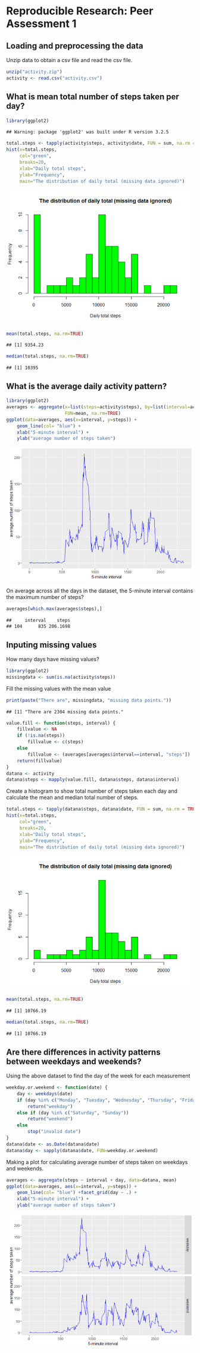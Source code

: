 # Reproducible Research: Peer Assessment 1


## Loading and preprocessing the data

Unzip data to obtain a csv file and read the csv file.


```r
unzip("activity.zip")
activity <- read.csv("activity.csv")
```
## What is mean total number of steps taken per day?


```r
library(ggplot2)
```

```
## Warning: package 'ggplot2' was built under R version 3.2.5
```

```r
total.steps <- tapply(activity$steps, activity$date, FUN = sum, na.rm = TRUE)
hist(x=total.steps,
     col="green",
     breaks=20,
     xlab="Daily total steps",
     ylab="Frequency",
     main="The distribution of daily total (missing data ignored)")
```

![](PA1_template_files/figure-html/unnamed-chunk-2-1.png)<!-- -->

```r
mean(total.steps, na.rm=TRUE)
```

```
## [1] 9354.23
```

```r
median(total.steps, na.rm=TRUE)
```

```
## [1] 10395
```

## What is the average daily activity pattern?

```r
library(ggplot2)
averages <- aggregate(x=list(steps=activity$steps), by=list(interval=activity$interval),
                      FUN=mean, na.rm=TRUE)
ggplot(data=averages, aes(x=interval, y=steps)) +
    geom_line(col= "blue") +
    xlab("5-minute interval") +
    ylab("average number of steps taken")
```

![](PA1_template_files/figure-html/unnamed-chunk-3-1.png)<!-- -->


On average across all the days in the dataset, the 5-minute interval contains the maximum number of steps?

```r
averages[which.max(averages$steps),]
```

```
##     interval    steps
## 104      835 206.1698
```

## Inputing missing values

How many days have missing values?

```r
library(ggplot2)
missingdata <- sum(is.na(activity$steps))
```

Fill the missing values with the mean value

```r
print(paste("There are", missingdata, "missing data points."))
```

```
## [1] "There are 2304 missing data points."
```

```r
value.fill <- function(steps, interval) {
    fillvalue <- NA
    if (!is.na(steps))
        fillvalue <- c(steps)
    else
        fillvalue <- (averages[averages$interval==interval, "steps"])
    return(fillvalue)
}
datana <- activity
datana$steps <- mapply(value.fill, datana$steps, datana$interval)
```

Create a histogram to show total number of steps taken each day and calculate the mean and median total number of steps.

```r
total.steps <- tapply(datana$steps, datana$date, FUN = sum, na.rm = TRUE)
hist(x=total.steps,
     col="green",
     breaks=20,
     xlab="Daily total steps",
     ylab="Frequency",
     main="The distribution of daily total (missing data ignored)")
```

![](PA1_template_files/figure-html/unnamed-chunk-7-1.png)<!-- -->

```r
mean(total.steps, na.rm=TRUE)
```

```
## [1] 10766.19
```

```r
median(total.steps, na.rm=TRUE)
```

```
## [1] 10766.19
```

## Are there differences in activity patterns between weekdays and weekends?

Using the above dataset to find the day of the week for each measurement

```r
weekday.or.weekend <- function(date) {
    day <- weekdays(date)
    if (day %in% c("Monday", "Tuesday", "Wednesday", "Thursday", "Friday"))
        return("weekday")
    else if (day %in% c("Saturday", "Sunday"))
        return("weekend")
    else
        stop("invalid date")
}
datana$date <- as.Date(datana$date)
datana$day <- sapply(datana$date, FUN=weekday.or.weekend)
```

Making a plot for calculating average number of steps taken
on weekdays and weekends.

```r
averages <- aggregate(steps ~ interval + day, data=datana, mean)
ggplot(data=averages, aes(x=interval, y=steps)) +
    geom_line(col= "blue") +facet_grid(day ~ .) +
    xlab("5-minute interval") +
    ylab("average number of steps taken")
```

![](PA1_template_files/figure-html/unnamed-chunk-9-1.png)<!-- -->

